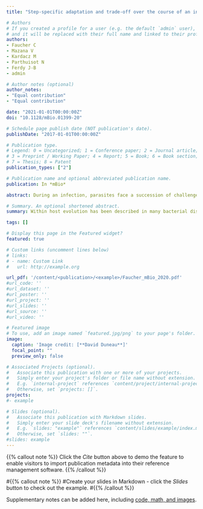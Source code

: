 ```yaml
---
title: "Step-specific adaptation and trade-off over the course of an infection by GASP-mutation small colony variants"

# Authors
# If you created a profile for a user (e.g. the default `admin` user), write the username (folder name) here 
# and it will be replaced with their full name and linked to their profile.
authors: 
- Faucher C
- Mazana V
- Kardacz M
- Parthuisot N
- Ferdy J-B
- admin

# Author notes (optional)
author_notes:
- "Equal contribution"
- "Equal contribution"

date: "2021-01-01T00:00:00Z"
doi: "10.1128/mBio.01399-20"

# Schedule page publish date (NOT publication's date).
publishDate: "2017-01-01T00:00:00Z"

# Publication type.
# Legend: 0 = Uncategorized; 1 = Conference paper; 2 = Journal article;
# 3 = Preprint / Working Paper; 4 = Report; 5 = Book; 6 = Book section;
# 7 = Thesis; 8 = Patent
publication_types: ["2"]

# Publication name and optional abbreviated publication name.
publication: In *mBio*

abstract: During an infection, parasites face a succession of challenges, each decisive for disease outcome. The diversity of challenges requires a series of parasite adaptations to successfully multiply and transmit from host to host. Thus, the pathogen genotypes which succeed during one step might be counter-selected in later stages of the infection. Using the bacteria Xenorhabdus nematophila and adult Drosophila melanogaster as hosts, we showed that such step-specific adaptations, here linked to GASP (i.e. Growth Advantage in Stationary Phase) mutations in the X. nematophila master gene regulator lrp, exist and can trade-off with each other. We found that nonsense lrp mutations had lowered ability to resist the host immune response, while all classes of mutations in lrp were associated with a decrease in the ability to proliferate during early infection. We demonstrate that reduced proliferation of X. nematophila best explains diminished virulence in this infection model. Finally, decreased proliferation during the first step of infection is accompanied with improved proliferation during late infection, suggesting a trade-off between the adaptations to each step. Step specific adaptations could play a crucial role in the chronic phase of infections in any diseases that show similar small colony variants (also known as SCV) to X. nematophila.

# Summary. An optional shortened abstract.
summary: Within host evolution has been described in many bacterial diseases, and the genetic basis behind the adaptations stimulated a lot of interest. Yet, the studied adaptations are generally focused on antibiotic resistance, rarely on the adaptation to the environment given by the host, and the potential trade-off hindering adaptations to each step of the infection are rarely considered. Those trade-offs are key to understand intra-host evolution, and thus the dynamics of the infection. However, the understanding of these trade-offs supposes a detailed study of host-pathogen interactions at each step of the infection process, with for each step an adapted methodology. Using Drosophila melanogaster as host and the bacteria Xenorhabdus nematophila, we investigated the bacterial adaptations resulting from GASP mutations known to induce small colony variant (SCV) phenotype positively selected within-the-host over the course of an infection, and the trade-off between step specific adaptations.

tags: []

# Display this page in the Featured widget?
featured: true

# Custom links (uncomment lines below)
# links:
# - name: Custom Link
#   url: http://example.org

url_pdf: '/content/<publication>/<example>/Faucher_mBio_2020.pdf'
#url_code: ''
#url_dataset: ''
#url_poster: ''
#url_project: ''
#url_slides: ''
#url_source: ''
#url_video: ''

# Featured image
# To use, add an image named `featured.jpg/png` to your page's folder. 
image:
  caption: 'Image credit: [**David Duneau**]'
  focal_point: ""
  preview_only: false

# Associated Projects (optional).
#   Associate this publication with one or more of your projects.
#   Simply enter your project's folder or file name without extension.
#   E.g. `internal-project` references `content/project/internal-project/index.md`.
#   Otherwise, set `projects: []`.
projects:
#- example

# Slides (optional).
#   Associate this publication with Markdown slides.
#   Simply enter your slide deck's filename without extension.
#   E.g. `slides: "example"` references `content/slides/example/index.md`.
#   Otherwise, set `slides: ""`.
#slides: example
---
```


{{% callout note %}}
Click the *Cite* button above to demo the feature to enable visitors to import publication metadata into their reference management software.
{{% /callout %}}

#{{% callout note %}}
#Create your slides in Markdown - click the *Slides* button to check out the example.
#{{% /callout %}}

Supplementary notes can be added here, including [code, math, and images](https://wowchemy.com/docs/writing-markdown-latex/).
